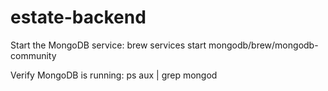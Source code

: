 # estate-backend

Start the MongoDB service:
brew services start mongodb/brew/mongodb-community

Verify MongoDB is running:
ps aux | grep mongod